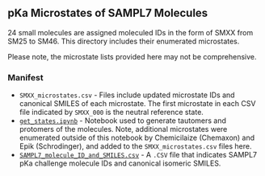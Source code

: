 ## pKa Microstates of SAMPL7 Molecules

24 small molecules are assigned moleculed IDs in the form of SMXX from SM25 to SM46. This directory includes their enumerated microstates.

Please note, the microstate lists provided here may not be comprehensive.

### Manifest
- `SMXX_microstates.csv` - Files include updated microstate IDs and canonical SMILES of each microstate. The first microstate in each CSV file indicated by `SMXX_000` is the neutral reference state.
- [`get_states.ipynb`](get_states.ipynb) - Notebook used to generate tautomers and protomers of the molecules. Note, additional microstates were enumerated outside of this notebook by Chemicilaize (Chemaxon) and Epik (Schrodinger), and added to the `SMXX_microstates.csv` files here.  
- [`SAMPL7_molecule_ID_and_SMILES.csv`](SAMPL7_molecule_ID_and_SMILES.csv) - A `.CSV` file that indicates SAMPL7 pKa challenge molecule IDs and canonical isomeric SMILES.
